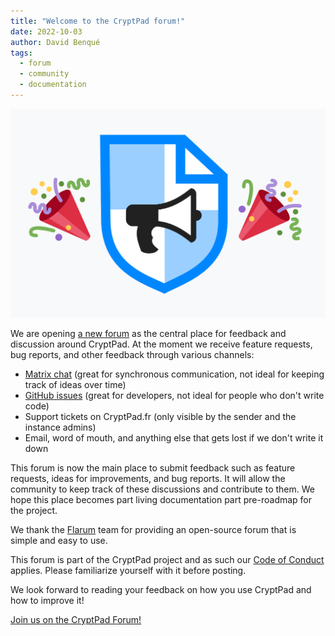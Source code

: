 ```yaml
---
title: "Welcome to the CryptPad forum!"
date: 2022-10-03
author: David Benqué
tags:
  - forum
  - community
  - documentation
---
```


![the cryptpad forum logo surrounded by two party poppers](/images/forum-launch.png)

We are opening [a new forum](https://forum.cryptpad.org) as the central place for feedback and discussion around CryptPad. At the moment we receive feature requests, bug reports, and other feedback through various channels: 
- [Matrix chat](https://matrix.to/#/#cryptpad:matrix.xwiki.com) (great for synchronous communication, not ideal for keeping track of ideas over time)
- [GitHub issues](https://github.com/xwiki-labs/cryptpad/issues) (great for developers, not ideal for people who don't write code)
- Support tickets on CryptPad.fr (only visible by the sender and the instance admins)
- Email, word of mouth, and anything else that gets lost if we don't write it down

This forum is now the main place to submit feedback such as feature requests, ideas for improvements, and bug reports. It will allow the community to keep track of these discussions and contribute to them. We hope this place becomes part living documentation part pre-roadmap for the project.

We thank the [Flarum](https://flarum.org/) team for providing an open-source forum that is simple and easy to use.

This forum is part of the CryptPad project and as such our [Code of Conduct](https://github.com/xwiki-labs/cryptpad/blob/main/CODE_OF_CONDUCT.md) applies. Please familiarize yourself with it before posting.

We look forward to reading your feedback on how you use CryptPad and how to improve it!

[Join us on the CryptPad Forum!](https://forum.cryptpad.org)